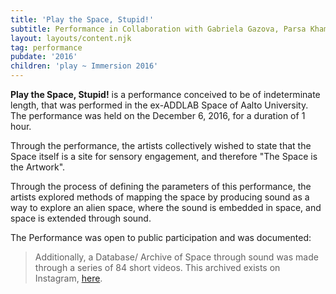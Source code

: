 ```yaml
---
title: 'Play the Space, Stupid!'
subtitle: Performance in Collaboration with Gabriela Gazova, Parsa Khamehkosh, Ragnar Rael, and Saša Nemec
layout: layouts/content.njk
tag: performance
pubdate: '2016'
children: 'play ~ Immersion 2016'
---
```

**Play the Space, Stupid!** is a performance conceived to be of indeterminate length, that was performed in the ex-ADDLAB Space of Aalto University. The performance was held on the December 6, 2016, for a duration of 1 hour.

Through the performance, the artists collectively wished to state that the Space itself is a site for sensory engagement, and therefore "The Space is the Artwork".

Through the process of defining the parameters of this performance, the artists explored methods of mapping the space by producing sound as a way to explore an alien space, where the sound is embedded in space, and space is extended through sound.

The Performance was open to public participation and was documented:

> Additionally, a Database/ Archive of Space through sound was made through a series of 84 short videos. This archived exists on Instagram, [here](https://www.instagram.com/databaseimmersion/).
